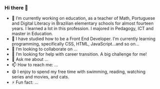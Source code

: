### Hi there 👋

- 🔭 I’m currently working on education, as a teacher of Math, Portuguese and Digital Literacy in Brazilian elementary schools for almost fourteen years. I learned a lot in this profession. I majored in Pedagogy, ICT and master in Education. 
- 🌱 I have studied how to be a Front End Developer. I’m currently learning programming, specifically CSS, HTML, JavaScript...and so on...
- 👯 I’m looking to collaborate on ...
- 🤔 I’m looking for help with career transition. A big challenge for me!
- 💬 Ask me about ...
- 📫 How to reach me: ...
- 😄 I enjoy to spend my free time with swimming, reading, watching series and movies, and cats.
- ⚡ Fun fact: ...
